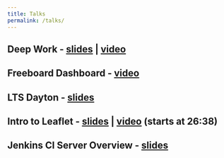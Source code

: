 ```yaml
---
title: Talks
permalink: /talks/
---
```


## Deep Work - [slides](/assets/ppt/deep-work.pptx) | [video](https://www.youtube.com/watch?v=Ez5kA8WT0MA)
## Freeboard Dashboard - [video](https://www.youtube.com/watch?v=M-Q0tJ8WNS4&t=39m59s)
## LTS Dayton - [slides](/assets/ppt/lts-dayton.ppt)
## Intro to Leaflet - [slides](/assets/ppt/leaflet.ppt) | [video](http://livestream.com/accounts/12766112/events/5328224) (starts at 26:38)
## Jenkins CI Server Overview - [slides](/assets/ppt/jenkins.ppt)
